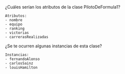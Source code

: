 ¿Cuáles serían los atributos de la clase PilotoDeFormula1?

```
Atributos:
- nombre
- equipo
- ranking
- victorias
- carrerasRealizadas
```

¿Se te ocurren algunas instancias de esta clase?

```
Instancias:
- fernandoAlonso
- carlosSainz
- louisHamilton
```
